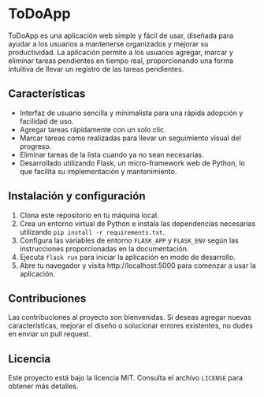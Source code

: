 # ToDoApp

ToDoApp es una aplicación web simple y fácil de usar, diseñada para ayudar a los usuarios a mantenerse organizados y mejorar su productividad. La aplicación permite a los usuarios agregar, marcar y eliminar tareas pendientes en tiempo real, proporcionando una forma intuitiva de llevar un registro de las tareas pendientes.

## Características

- Interfaz de usuario sencilla y minimalista para una rápida adopción y facilidad de uso.
- Agregar tareas rápidamente con un solo clic.
- Marcar tareas como realizadas para llevar un seguimiento visual del progreso.
- Eliminar tareas de la lista cuando ya no sean necesarias.
- Desarrollado utilizando Flask, un micro-framework web de Python, lo que facilita su implementación y mantenimiento.

## Instalación y configuración

1. Clona este repositorio en tu máquina local.
2. Crea un entorno virtual de Python e instala las dependencias necesarias utilizando `pip install -r requirements.txt`.
3. Configura las variables de entorno `FLASK_APP` y `FLASK_ENV` según las instrucciones proporcionadas en la documentación.
4. Ejecuta `flask run` para iniciar la aplicación en modo de desarrollo.
5. Abre tu navegador y visita http://localhost:5000 para comenzar a usar la aplicación.

## Contribuciones

Las contribuciones al proyecto son bienvenidas. Si deseas agregar nuevas características, mejorar el diseño o solucionar errores existentes, no dudes en enviar un pull request.

## Licencia

Este proyecto está bajo la licencia MIT. Consulta el archivo `LICENSE` para obtener más detalles.
